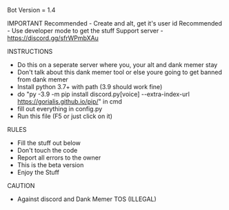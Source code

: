 Bot Version = 1.4

IMPORTANT
Recommended - Create and alt, get it's user id
Recommended - Use developer mode to get the stuff
Support server - https://discord.gg/sfrWPmbXAu

INSTRUCTIONS
- Do this on a seperate server where you, your alt and dank memer stay
- Don't talk about this dank memer tool or else youre going to get banned from dank memer
- Install python 3.7+ with path (3.9 should work fine)
- do "py -3.9 -m pip install discord.py[voice] --extra-index-url https://gorialis.github.io/pip/" in cmd
- fill out everything in config.py
- Run this file (F5 or just click on it)

RULES
- Fill the stuff out below
- Don't touch the code
- Report all errors to the owner
- This is the beta version
- Enjoy the Stuff

CAUTION 
- Against discord and Dank Memer TOS (ILLEGAL)